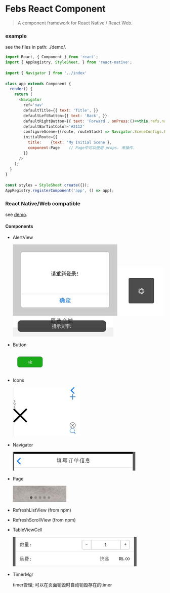 # Febs React Component

> A component framework for React Native / React Web.

### example
  see the files in path: ./demo/*.*
  ```js
  import React, { Component } from 'react';
  import { AppRegistry, StyleSheet, } from 'react-native';

  import { Navigator } from '../index'

  class app extends Component {
    render() {
      return (
        <Navigator
          ref='nav'
          defaultTitle={{ text: 'Title', }}
          defaultLeftButton={{ text: 'Back', }}
          defaultRightButton={{ text: 'Forward', onPress:()=>this.refs.nav.pop() }} 
          defaultBarTintColor='#2112'
          configureScene={(route, routeStack) => Navigator.SceneConfigs.FloatFromBottom}
          initialRoute={{
            title:    {text: 'My Initial Scene'}, 
            component:Page    // Page中可以使用 props. 来操作.
          }}
        />
      );
    }
  }

  const styles = StyleSheet.create({});
  AppRegistry.registerComponent('app', () => app);
  ```

### React Native/Web compatible

see [demo](./demo).

#### Components

* AlertView

    ![](demo/ui/alertView.jpg)
    ![](demo/ui/loadding.jpg)
    ![](demo/ui/toast.jpg)

* Button

    ![](demo/ui/button.jpg)

* Icons

    ![](demo/ui/icons.jpg)

* Navigator

    ![](demo/ui/nav.jpg)

* Page

    ![](demo/ui/page.jpg)

* RefreshListView    (from npm)
* RefreshScrollView  (from npm)
* TableViewCell

    ![](demo/ui/tableViewCell.jpg)

* TimerMgr
    
    timer管理; 可以在页面销毁时自动销毁存在的timer
